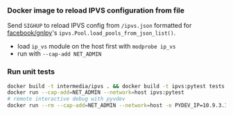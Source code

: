 ### Docker image to reload IPVS configuration from file
Send `SIGHUP` to reload IPVS config from `/ipvs.json` formatted for [facebook/gnlpy](https://github.com/facebook/gnlpy)'s `ipvs.Pool.load_pools_from_json_list()`.

- load `ip_vs` module on the host first with `modprobe ip_vs`
- run with `--cap-add NET_ADMIN`

### Run unit tests

```bash
docker build -t intermedia/ipvs . && docker build -t ipvs:pytest tests
docker run --cap-add=NET_ADMIN --network=host ipvs:pytest
# remote interactive debug with pyvdev 
docker run --rm --cap-add=NET_ADMIN --network=host -e PYDEV_IP=10.9.3.185 -e PYDEV_PORT=4444 ipvs:pytest
```